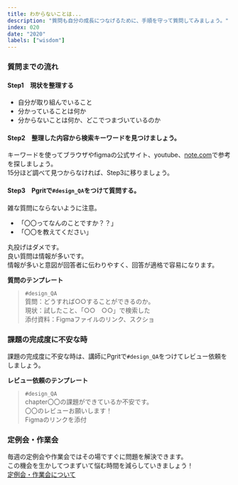 ```yaml
---
title: わからないことは...
description: "質問も自分の成長につなげるために、手順を守って質問してみましょう。"
index: 020
date: "2020"
labels: ["wisdom"]
---
```


### 質問までの流れ

#### Step1　現状を整理する

- 自分が取り組んでいること
- 分かっていることは何か
- 分からないことは何か、どこでつまづいているのか

#### Step2　整理した内容から検索キーワードを見つけましょう。
  
キーワードを使ってブラウザやfigmaの公式サイト、youtube、[note.com](https://note.com/)で参考を探しましょう。<br>15分ほど調べて見つからなければ、Step3に移りましょう。
  
#### Step3　Pgritで`#design_QA`をつけて質問する。

雑な質問にならないように注意。
- 「〇〇ってなんのことですか？？」
- 「〇〇を教えてください」

丸投げはダメです。<br>良い質問は情報が多いです。<br>情報が多いと意図が回答者に伝わりやすく、回答が適格で容易になります。
 
**質問のテンプレート**
> `#design_QA`<br>質問：どうすれば○○することができるのか。<br>現状：試したこと、「○○　○○」で検索した<br>添付資料：Figmaファイルのリンク、スクショ

### 課題の完成度に不安な時

課題の完成度に不安な時は、講師にPgritで`#design_QA`をつけてレビュー依頼をしましょう。
  
**レビュー依頼のテンプレート**
> `#design_QA`<br>chapter〇〇の課題ができているか不安です。<br>〇〇のレビューお願いします！<br>Figmaのリンクを添付
  
### 定例会・作業会
  
  毎週の定例会や作業会ではその場ですぐに問題を解決できます。<br>この機会を生かしてつまずいて悩む時間を減らしていきましょう！<br>[定例会・作業会について](https://www.notion.so/393b26f7d39e4ba7a264948497cba778)
